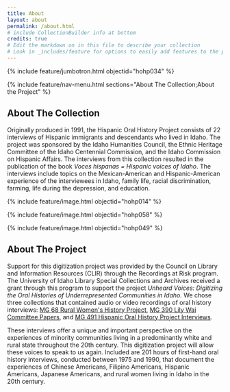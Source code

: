 ```yaml
---
title: About
layout: about
permalink: /about.html
# include CollectionBuilder info at bottom
credits: true
# Edit the markdown on in this file to describe your collection
# Look in _includes/feature for options to easily add features to the page
---
```


{% include feature/jumbotron.html objectid="hohp034" %} 

{% include feature/nav-menu.html sections="About The Collection;About the Project" %}

## About The Collection

Originally produced in 1991, the Hispanic Oral History Project consists of 22 interviews of Hispanic immigrants and descendants who lived in Idaho. The project was sponsored by the Idaho Humanities Council, the Ethnic Heritage Committee of the Idaho Centennial Commission, and the Idaho Commission on Hispanic Affairs. The interviews from this collection resulted in the publication of the book *Voces hispanas = Hispanic voices of Idaho*. The interviews include topics on the Mexican-American and Hispanic-American experience of the interviewees in Idaho, family life, racial discrimination, farming, life during the depression, and education. 

{% include feature/image.html objectid="hohp014" %}

{% include feature/image.html objectid="hohp058" %}

{% include feature/image.html objectid="hohp049" %}

## About The Project

Support for this digitization project was provided by the Council on Library and Information Resources (CLIR) through the Recordings at Risk program. The University of Idaho Library Special Collections and Archives received a grant through this program to support the project *Unheard Voices: Digitizing the Oral Histories of Underrepresented Communities in Idaho.* We chose three collections that contained audio or video recordings of oral history interviews: [MG 68 Rural Women's History Project](https://archiveswest.orbiscascade.org/ark:/80444/xv42414/), [MG 390 Lily Wai Committee Papers](https://archiveswest.orbiscascade.org/ark:/80444/xv54043/), and [MG 491 Hispanic Oral History Project Interviews](https://archiveswest.orbiscascade.org/ark:/80444/xv327325/).

These interviews offer a unique and important perspective on the experiences of minority communities living in a predominantly white and rural state throughout the 20th century. This digitization project will allow these voices to speak to us again. Included are 201 hours of first-hand oral history interviews, conducted between 1975 and 1990, that document the experiences of Chinese Americans, Filipino Americans, Hispanic Americans, Japanese Americans, and rural women living in Idaho in the 20th century. 
